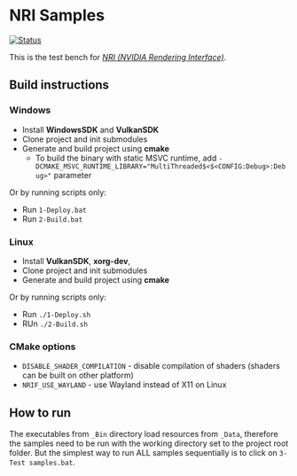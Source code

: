 # NRI Samples

[![Status](https://github.com/NVIDIA-RTX/NRISamples/actions/workflows/build.yml/badge.svg)](https://github.com/NVIDIA-RTX/NRISamples/actions/workflows/build.yml)

This is the test bench for [*NRI (NVIDIA Rendering Interface)*](https://github.com/NVIDIA-RTX/NRI).

## Build instructions

### Windows

- Install **WindowsSDK** and **VulkanSDK**
- Clone project and init submodules
- Generate and build project using **cmake**
  - To build the binary with static MSVC runtime, add `-DCMAKE_MSVC_RUNTIME_LIBRARY="MultiThreaded$<$<CONFIG:Debug>:Debug>"` parameter

Or by running scripts only:
- Run ``1-Deploy.bat``
- Run ``2-Build.bat``

### Linux

- Install **VulkanSDK**, **xorg-dev**,
- Clone project and init submodules
- Generate and build project using **cmake**

Or by running scripts only:
- Run `./1-Deploy.sh`
- RUn `./2-Build.sh`

### CMake options

- `DISABLE_SHADER_COMPILATION` - disable compilation of shaders (shaders can be built on other platform)
- `NRIF_USE_WAYLAND` - use Wayland instead of X11 on Linux

## How to run

The executables from `_Bin` directory load resources from `_Data`, therefore the samples need to be run with the working directory set to the project root folder. But the simplest way to run ALL samples sequentially is to click on `3-Test samples.bat`.
